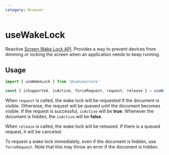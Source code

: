 ```yaml
---
category: Browser
---
```


# useWakeLock

Reactive [Screen Wake Lock API](https://developer.mozilla.org/en-US/docs/Web/API/Screen_Wake_Lock_API). Provides a way to prevent devices from dimming or locking the screen when an application needs to keep running.

## Usage

```ts
import { useWakeLock } from '@vueuse/core'

const { isSupported, isActive, forceRequest, request, release } = useWakeLock()
```

When `request` is called, the wake lock will be requested if the document is visible. Otherwise, the request will be queued until the document becomes visible. If the request is successful, `isActive` will be **true**. Whenever the document is hidden, the `isActive` will be **false**.

When `release` is called, the wake lock will be released. If there is a queued request, it will be canceled.

To request a wake lock immediately, even if the document is hidden, use `forceRequest`. Note that this may throw an error if the document is hidden.
